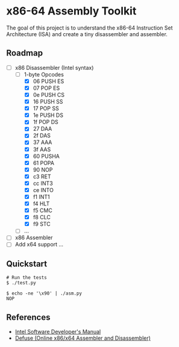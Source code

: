 # x86-64 Assembly Toolkit

The goal of this project is to understand the x86-64 Instruction Set Architecture (ISA) and create a tiny disassembler and assembler.

## Roadmap
- [ ] x86 Disassembler (Intel syntax)
  - [ ] 1-byte Opcodes
    - [x] 06 PUSH ES
    - [x] 07 POP ES
    - [x] 0e PUSH CS
    - [x] 16 PUSH SS
    - [x] 17 POP SS
    - [x] 1e PUSH DS
    - [x] 1f POP DS
    - [x] 27 DAA
    - [x] 2f DAS
    - [x] 37 AAA
    - [x] 3f AAS
    - [x] 60 PUSHA
    - [x] 61 POPA
    - [x] 90 NOP
    - [x] c3 RET
    - [x] cc INT3
    - [x] ce INTO
    - [x] f1 INT1
    - [x] f4 HLT
    - [x] f5 CMC
    - [x] f8 CLC
    - [x] f9 STC
  - [ ] ...
- [ ] x86 Assembler
- [ ] Add x64 support
...

## Quickstart
```console
# Run the tests
$ ./test.py

$ echo -ne '\x90' | ./asm.py
NOP
```

## References
- [Intel Software Developer's Manual](https://www.intel.com/content/www/us/en/developer/articles/technical/intel-sdm.html)
- [Defuse (Online x86/x64 Assembler and Disassembler)](https://defuse.ca/online-x86-assembler.htm)
